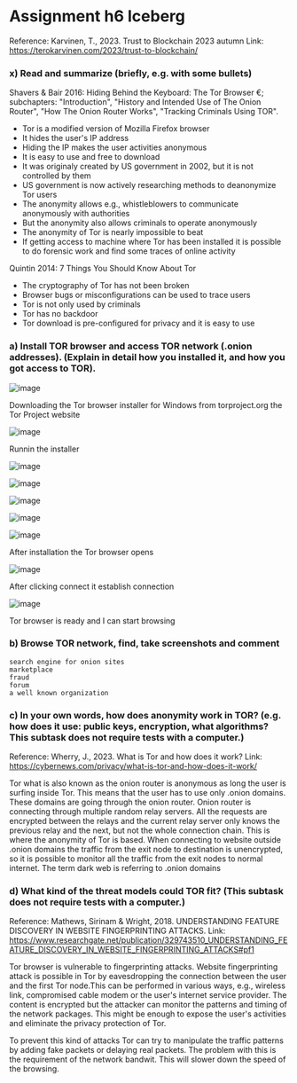 # Assignment h6 Iceberg

Reference: Karvinen, T., 2023. Trust to Blockchain 2023 autumn Link: https://terokarvinen.com/2023/trust-to-blockchain/

### x) Read and summarize (briefly, e.g. with some bullets)

Shavers & Bair 2016: Hiding Behind the Keyboard: The Tor Browser €; subchapters: "Introduction", "History and Intended Use of The Onion Router", "How The Onion Router Works", "Tracking Criminals Using TOR".

-  Tor is a modified version of Mozilla  Firefox browser
-  It hides the user's IP address
-  Hiding the IP makes the user activities anonymous
-  It is easy to use and free to download
-  It was originaly created by US government in 2002, but it is not controlled by them
-  US government is now actively researching methods to deanonymize Tor users
-  The anonymity allows e.g., whistleblowers to communicate anonymously with authorities
-  But the anonymity also allows criminals to operate anonymously
-  The anonymity of Tor is nearly impossible to beat
-  If getting access to machine where Tor has been installed it is possible to do forensic work and find some traces of online activity

Quintin 2014: 7 Things You Should Know About Tor

- The cryptography of Tor has not been broken
- Browser bugs or misconfigurations can be used to trace users
- Tor is not only used by criminals
- Tor has no backdoor
- Tor download is pre-configured for privacy and it is easy to use

### a) Install TOR browser and access TOR network (.onion addresses). (Explain in detail how you installed it, and how you got access to TOR).

![image](https://github.com/a1600795/Trust2BlockChain/assets/149095048/f1b26d8a-e817-479f-9edb-aa684fb7e380)

Downloading the Tor browser installer for Windows from torproject.org the Tor Project website

![image](https://github.com/a1600795/Trust2BlockChain/assets/149095048/8491710a-2085-4aca-9ef5-1d8cdff6cdcc)

Runnin the installer

![image](https://github.com/a1600795/Trust2BlockChain/assets/149095048/070d3bd0-4ebc-4593-a9eb-f0214b32af75)

![image](https://github.com/a1600795/Trust2BlockChain/assets/149095048/4c4fad71-421e-463a-a003-9613b08ecea5)

![image](https://github.com/a1600795/Trust2BlockChain/assets/149095048/ec65f1da-e5a2-4950-a105-f9617ecce7a5)

![image](https://github.com/a1600795/Trust2BlockChain/assets/149095048/11cfc49e-af61-4f72-b97b-111eb4b3fe3d)

![image](https://github.com/a1600795/Trust2BlockChain/assets/149095048/e1127a8c-7355-46d4-8bff-82679e55c361)

After installation the Tor browser opens

![image](https://github.com/a1600795/Trust2BlockChain/assets/149095048/5b4a3293-32fc-4bc0-b351-012d4fb48c2c)

After clicking connect it establish connection

![image](https://github.com/a1600795/Trust2BlockChain/assets/149095048/8d48534d-e77c-4fac-80f4-003a236850b8)

Tor browser is ready and I can start browsing


### b) Browse TOR network, find, take screenshots and comment

    search engine for onion sites
    marketplace
    fraud
    forum
    a well known organization



### c) In your own words, how does anonymity work in TOR? (e.g. how does it use: public keys, encryption, what algorithms? This subtask does not require tests with a computer.) 
Reference: Wherry, J., 2023. What is Tor and how does it work? Link: https://cybernews.com/privacy/what-is-tor-and-how-does-it-work/

Tor what is also known as the onion router is anonymous as long the user is surfing inside Tor. This means that the user has to use only .onion domains. These domains are going through the onion router. Onion router is connecting through multiple random relay servers. All the requests are encrypted between the relays and the current relay server only knows the previous relay and the next, but not the whole connection chain. This is where the anonymity of Tor is based. When connecting to website outside .onion domains the traffic from the exit node to destination is unencrypted, so it is possible to monitor all the traffic from the exit nodes to normal internet. The term dark web is referring to .onion domains 

### d) What kind of the threat models could TOR fit? (This subtask does not require tests with a computer.) 
Reference: Mathews, Sirinam & Wright, 2018. UNDERSTANDING FEATURE DISCOVERY IN WEBSITE FINGERPRINTING ATTACKS. Link: https://www.researchgate.net/publication/329743510_UNDERSTANDING_FEATURE_DISCOVERY_IN_WEBSITE_FINGERPRINTING_ATTACKS#pf1

Tor browser is vulnerable to fingerprinting attacks. Website fingerprinting attack is possible in Tor by eavesdropping the connection between the user and the first Tor node.This can be performed in various ways, e.g., wireless link, compromised cable modem or the user's internet service provider. The content is encrypted but the attacker can monitor the patterns and timing of the network packages. This might be enough to expose the user's activities and eliminate the privacy protection of Tor.

To prevent this kind of attacks Tor can try to manipulate the traffic patterns by adding fake packets or delaying real packets. The problem with this is the requirement of the network bandwit. This will slower down the speed of the browsing.
